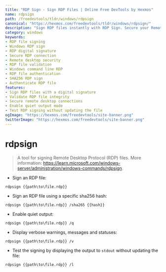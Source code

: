 ```yaml
---
title: "RDP Sign - Sign RDP Files | Online Free DevTools by Hexmos"
name: rdpsign
path: /freedevtools/tldr/windows/rdpsign
canonical: "https://hexmos.com/freedevtools/tldr/windows/rdpsign/"
description: "Sign RDP files instantly with RDP Sign. Secure your Remote Desktop Protocol connections by applying digital signatures. Free online tool, no registration required."
category: windows
keywords:
- RDP file signing
- Windows RDP sign
- RDP digital signature
- Secure RDP connection
- Remote desktop security
- RDP file validation
- Windows command line RDP
- RDP file authentication
- SHA256 RDP sign
- Authenticate RDP file
features:
- Sign RDP files with a digital signature
- Validate RDP file integrity
- Secure remote desktop connections
- Enable quiet output mode
- Test RDP signing without updating the file
ogImage: "https://hexmos.com/freedevtools/site-banner.png"
twitterImage: "https://hexmos.com/freedevtools/site-banner.png"
---
```


# rdpsign

> A tool for signing Remote Desktop Protocol (RDP) files.
> More information: <https://learn.microsoft.com/windows-server/administration/windows-commands/rdpsign>.

- Sign an RDP file:

`rdpsign {{path\to\file.rdp}}`

- Sign an RDP file using a specific sha256 hash:

`rdpsign {{path\to\file.rdp}} /sha265 {{hash}}`

- Enable quiet output:

`rdpsign {{path\to\file.rdp}} /q`

- Display verbose warnings, messages and statuses:

`rdpsign {{path\to\file.rdp}} /v`

- Test the signing by displaying the output to `stdout` without updating the file:

`rdpsign {{path\to\file.rdp}} /l`
